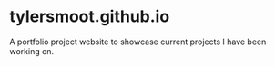 # tylersmoot.github.io

A portfolio project website to showcase current projects I have been working on.  
